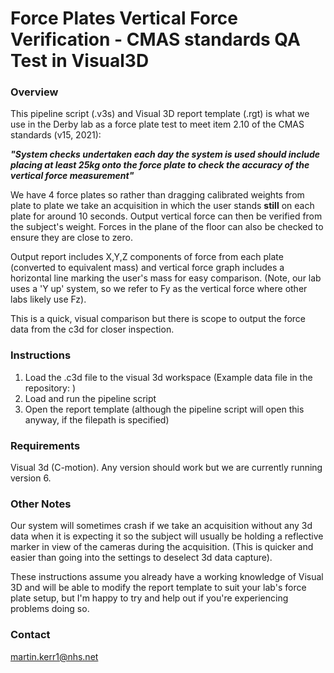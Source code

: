# Force Plates Vertical Force Verification - CMAS standards QA Test in Visual3D 

### Overview
This pipeline script (.v3s) and Visual 3D report template (.rgt) is what we use in the Derby lab as a force plate test to meet item 2.10 of the CMAS standards (v15, 2021):

**_"System checks undertaken each day the system is used should include placing at least 25kg onto the force plate to check the accuracy of the vertical force measurement"_**

We have 4 force plates so rather than dragging calibrated weights from plate to plate we take an acquisition in which the user stands **still** on each plate for around 10 seconds. Output vertical force can then be verified from the subject's weight. Forces in the plane of the floor can also be checked to ensure they are close to zero.

Output report includes X,Y,Z components of force from each plate (converted to equivalent mass) and vertical force graph includes a horizontal line marking the user's mass for easy comparison. (Note, our lab uses a 'Y up' system, so we refer to Fy as the vertical force where other labs likely use Fz).

This is a quick, visual comparison but there is scope to output the force data from the c3d for closer inspection.

### Instructions

1. Load the .c3d file to the visual 3d workspace  (Example data file in the repository:     )
2. Load and run the pipeline script
3. Open the report template (although the pipeline script will open this anyway, if the filepath is specified)

### Requirements
Visual 3d (C-motion). Any version should work but we are currently running version 6.

### Other Notes
Our system will sometimes crash if we take an acquisition without any 3d data when it is expecting it so the subject will usually be holding a reflective marker in view of the cameras during the acquisition. (This is quicker and easier than going into the settings to deselect 3d data capture).

These instructions assume you already have a working knowledge of Visual 3D and will be able to modify the report template to suit your lab's force plate setup, but I'm happy to try and help out if you're experiencing problems doing so.

### Contact 
martin.kerr1@nhs.net
